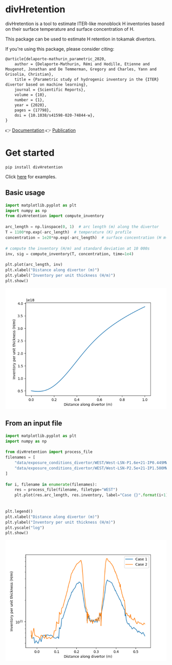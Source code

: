 # divHretention

divHretention is a tool to estimate ITER-like monoblock H inventories based on their surface temperature and surface concentration of H.

This package can be used to estimate H retention in tokamak divertors.

If you're using this package, please consider citing:

```
@article{delaporte-mathurin_parametric_2020,
	author = {Delaporte-Mathurin, Rémi and Hodille, Etienne and Mougenot, Jonathan and De Temmerman, Gregory and Charles, Yann and Grisolia, Christian},
	title = {Parametric study of hydrogenic inventory in the {ITER} divertor based on machine learning},
	journal = {Scientific Reports},
	volume = {10},
	number = {1},
	year = {2020},
	pages = {17798},
	doi = {10.1038/s41598-020-74844-w},
}
```

:point_right: [Documentation](https://divhretention.readthedocs.io/en/latest/)
:point_right: [Publication](https://doi.org/10.1038/s41598-020-74844-w)

# Get started
```
pip install divHretention
```

Click [here](https://github.com/RemDelaporteMathurin/WEST-H-retention/blob/master/WEST_inventory.ipynb) for examples.


## Basic usage

```python
import matplotlib.pyplot as plt
import numpy as np
from divHretention import compute_inventory

arc_length = np.linspace(0, 1)  # arc length (m) along the divertor
T = 1100*np.exp(-arc_length)  # temperature (K) profile
concentration = 1e20*np.exp(-arc_length)  # surface concentration (H m-3)

# compute the inventory (H/m) and standard deviation at 10 000s
inv, sig = compute_inventory(T, concentration, time=1e4)

plt.plot(arc_length, inv)
plt.xlabel("Distance along divertor (m)")
plt.ylabel("Inventory per unit thickness (H/m)")
plt.show()
```
![](/docs/example_basic.png)

## From an input file

```python
import matplotlib.pyplot as plt
import numpy as np

from divHretention import process_file
filenames = [
    "data/exposure_conditions_divertor/WEST/West-LSN-P1.6e+21-IP0.449MW.csv",
    "data/exposure_conditions_divertor/WEST/West-LSN-P2.5e+21-IP1.500MW.csv",
]

for i, filename in enumerate(filenames):
    res = process_file(filename, filetype="WEST")
    plt.plot(res.arc_length, res.inventory, label="Case {}".format(i+1))


plt.legend()
plt.xlabel("Distance along divertor (m)")
plt.ylabel("Inventory per unit thickness (H/m)")
plt.yscale("log")
plt.show()
```

![](/docs/example_files.png)
